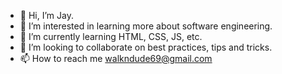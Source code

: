 - 👋 Hi, I’m Jay.
- 👀 I’m interested in learning more about software engineering.
- 🌱 I’m currently learning HTML, CSS, JS, etc.
- 💞️ I’m looking to collaborate on best practices, tips and tricks. 
- 📫 How to reach me walkndude69@gmail.com

<!---
JR54562/JR54562 is a ✨ special ✨ repository because its `README.md` (this file) appears on your GitHub profile.
You can click the Preview link to take a look at your changes.
--->
